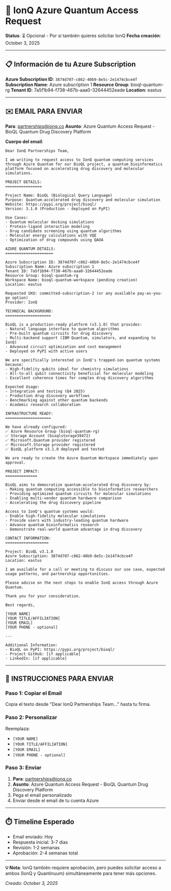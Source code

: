 # 📧 IonQ Azure Quantum Access Request

**Status**: ⏳ Opcional - Por si también quieres solicitar IonQ
**Fecha creación**: October 3, 2025

---

## 📋 Información de tu Azure Subscription

**Azure Subscription ID**: `3874d707-c862-40b9-8e5c-2e1474cbce4f`
**Subscription Name**: Azure subscription 1
**Resource Group**: bioql-quantum-rg
**Tenant ID**: 7a5f1b94-f738-467b-aaa0-32644452eade
**Location**: eastus

---

## ✉️ EMAIL PARA ENVIAR

**Para**: partnerships@ionq.co
**Asunto**: Azure Quantum Access Request - BioQL Quantum Drug Discovery Platform

**Cuerpo del email**:

```
Dear IonQ Partnerships Team,

I am writing to request access to IonQ quantum computing services through Azure Quantum for our BioQL project, a quantum bioinformatics platform focused on accelerating drug discovery and molecular simulations.

PROJECT DETAILS:
================

Project Name: BioQL (Biological Query Language)
Purpose: Quantum-accelerated drug discovery and molecular simulation
Website: https://pypi.org/project/bioql/
Version: 3.1.0 (Production - deployed on PyPI)

Use Cases:
- Quantum molecular docking simulations
- Protein-ligand interaction modeling
- Drug candidate screening using quantum algorithms
- Molecular energy calculations with VQE
- Optimization of drug compounds using QAOA

AZURE QUANTUM DETAILS:
=====================

Azure Subscription ID: 3874d707-c862-40b9-8e5c-2e1474cbce4f
Subscription Name: Azure subscription 1
Tenant ID: 7a5f1b94-f738-467b-aaa0-32644452eade
Resource Group: bioql-quantum-rg
Workspace Name: bioql-quantum-workspace (pending creation)
Location: eastus

Requested SKU: committed-subscription-2 (or any available pay-as-you-go option)
Provider: IonQ

TECHNICAL BACKGROUND:
====================

BioQL is a production-ready platform (v3.1.0) that provides:
- Natural language interface to quantum algorithms
- Pre-built quantum circuits for drug discovery
- Multi-backend support (IBM Quantum, simulators, and expanding to IonQ)
- Advanced circuit optimization and cost management
- Deployed on PyPI with active users

We are specifically interested in IonQ's trapped-ion quantum systems because:
- High-fidelity qubits ideal for chemistry simulations
- All-to-all qubit connectivity beneficial for molecular modeling
- Excellent coherence times for complex drug discovery algorithms

Expected Usage:
- Integration and testing (Q4 2025)
- Production drug discovery workflows
- Benchmarking against other quantum backends
- Academic research collaboration

INFRASTRUCTURE READY:
====================

We have already configured:
✅ Azure Resource Group (bioql-quantum-rg)
✅ Storage Account (bioqlstorage39472)
✅ Microsoft.Quantum provider registered
✅ Microsoft.Storage provider registered
✅ BioQL platform v3.1.0 deployed and tested

We are ready to create the Azure Quantum Workspace immediately upon approval.

PROJECT IMPACT:
==============

BioQL aims to democratize quantum-accelerated drug discovery by:
- Making quantum computing accessible to bioinformatics researchers
- Providing optimized quantum circuits for molecular simulations
- Enabling multi-vendor quantum hardware comparison
- Accelerating the drug discovery pipeline

Access to IonQ's quantum systems would:
- Enable high-fidelity molecular simulations
- Provide users with industry-leading quantum hardware
- Advance quantum bioinformatics research
- Demonstrate real-world quantum advantage in drug discovery

CONTACT INFORMATION:
===================

Project: BioQL v3.1.0
Azure Subscription: 3874d707-c862-40b9-8e5c-2e1474cbce4f
Location: eastus

I am available for a call or meeting to discuss our use case, expected usage patterns, and partnership opportunities.

Please advise on the next steps to enable IonQ access through Azure Quantum.

Thank you for your consideration.

Best regards,

[YOUR NAME]
[YOUR TITLE/AFFILIATION]
[YOUR EMAIL]
[YOUR PHONE - optional]

---

Additional Information:
- BioQL on PyPI: https://pypi.org/project/bioql/
- Project GitHub: [if applicable]
- LinkedIn: [if applicable]
```

---

## 📝 INSTRUCCIONES PARA ENVIAR

### Paso 1: Copiar el Email
Copia el texto desde "Dear IonQ Partnerships Team..." hasta tu firma.

### Paso 2: Personalizar
Reemplaza:
- `[YOUR NAME]`
- `[YOUR TITLE/AFFILIATION]`
- `[YOUR EMAIL]`
- `[YOUR PHONE - optional]`

### Paso 3: Enviar
1. **Para**: partnerships@ionq.co
2. **Asunto**: Azure Quantum Access Request - BioQL Quantum Drug Discovery Platform
3. Pega el email personalizado
4. Enviar desde el email de tu cuenta Azure

---

## ⏱️ Timeline Esperado

- Email enviado: Hoy
- Respuesta inicial: 3-7 días
- Revisión: 1-2 semanas
- Aprobación: 2-4 semanas total

---

**💡 Nota**: IonQ también requiere aprobación, pero puedes solicitar acceso a ambos (IonQ y Quantinuum) simultáneamente para tener más opciones.

*Creado: October 3, 2025*
